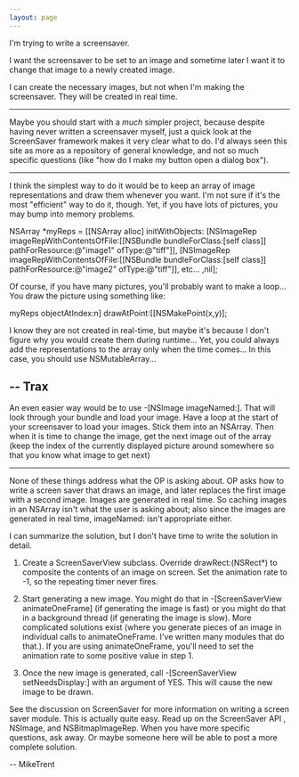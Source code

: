 ```yaml
---
layout: page
---
```


I'm trying to write a screensaver.

I want the screensaver to be set to an image and sometime later I want it to change that image to a newly created image.  

I can create the necessary images, but not when I'm making the screensaver. They will be created in real time.

----

Maybe you should start with a *much* simpler project, because despite having never written a screensaver myself, just a quick look at the ScreenSaver framework makes it very clear what to do. I'd always seen this site as more as a repository of general knowledge, and not so much specific questions (like "how do I make my button open a dialog box").  

----

I think the simplest way to do it would be to keep an array of image representations and draw them whenever you want. I'm not sure if it's the most "efficient" way to do it, though. Yet, if you have lots of pictures, you may bump into memory problems.

    
NSArray *myReps = [[NSArray alloc] initWithObjects:
[NSImageRep imageRepWithContentsOfFile:[[NSBundle bundleForClass:[self class]]
                        pathForResource:@"image1" ofType:@"tiff"]],
[NSImageRep imageRepWithContentsOfFile:[[NSBundle bundleForClass:[self class]]
                        pathForResource:@"image2" ofType:@"tiff"]],
etc...
,nil];


Of course, if you have many pictures, you'll probably want to make a loop...
You draw the picture using something like:

    
myReps objectAtIndex:n] drawAtPoint:[[NSMakePoint(x,y)];

I know they are not created in real-time, but maybe it's because I don't figure why you would create them during runtime... Yet, you could always add the representations to the array only when the time comes... In this case, you should use NSMutableArray...

-- Trax
----

An even easier way would be to use     -[NSImage imageNamed:].  That will look through your bundle and load your image.  Have a loop at the start of your screensaver to load your images.  Stick them into an NSArray. Then when it is time to change the image, get the next image out of the array (keep the index of the currently displayed picture around somewhere so that you know what image to get next)

----

None of these things address what the OP is asking about. OP asks how to write a screen saver that draws an image, and later replaces the first image with a second image. Images are generated in real time. So caching images in an NSArray isn't what the user is asking about; also since the images are generated in real time, imageNamed: isn't appropriate either.

I can summarize the solution, but I don't have time to write the solution in detail.

1) Create a ScreenSaverView subclass. Override drawRect:(NSRect*) to composite the contents of an image on screen. Set the animation rate to -1, so the repeating timer never fires.

2) Start generating a new image. You might do that in -[ScreenSaverView animateOneFrame] (if generating the image is fast) or you might do that in a background thread (if generating the image is slow). More complicated solutions exist (where you generate pieces of an image in individual calls to animateOneFrame. I've written many modules that do that.). If you are using animateOneFrame, you'll need to set the animation rate to some positive value in step 1.

3) Once the new image is generated, call -[ScreenSaverView setNeedsDisplay:] with an argument of YES. This will cause the new image to be drawn. 

See the discussion on ScreenSaver for more information on writing a screen saver module. This is actually quite easy. Read up on the ScreenSaver API , NSImage, and NSBitmapImageRep. When you have more specific questions, ask away. Or maybe someone here will be able to post a more complete solution.

-- MikeTrent
